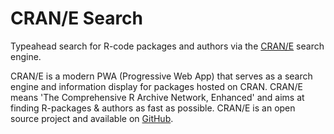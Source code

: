 # CRAN/E Search

Typeahead search for R-code packages and authors via the [CRAN/E](https://www-cran-e.com) search engine.

CRAN/E is a modern PWA (Progressive Web App) that serves as a search engine and information display for packages hosted on CRAN. CRAN/E means 'The Comprehensive R Archive Network, Enhanced' and aims at finding R-packages & authors as fast as possible. CRAN/E is an open source project and available on [GitHub](https://github.com/flaming-codes/crane-app).
